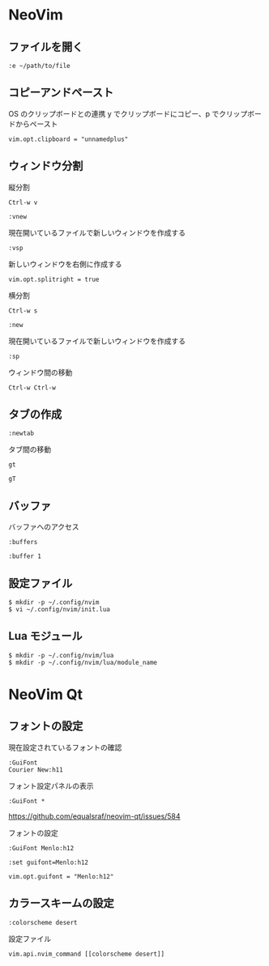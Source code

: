 
# NeoVim

## ファイルを開く

````
:e ~/path/to/file
````

## コピーアンドペースト

OS のクリップボードとの連携
y でクリップボードにコピー、p でクリップボードからペースト

````
vim.opt.clipboard = "unnamedplus"
````

## ウィンドウ分割

縦分割

````
Ctrl-w v
````

````
:vnew
````

現在開いているファイルで新しいウィンドウを作成する

````
:vsp
````

新しいウィンドウを右側に作成する

````
vim.opt.splitright = true
````

横分割

````
Ctrl-w s
````

````
:new
````

現在開いているファイルで新しいウィンドウを作成する

````
:sp
````

ウィンドウ間の移動

````
Ctrl-w Ctrl-w
````

## タブの作成

````
:newtab
````

タブ間の移動

````
gt
````

````
gT
````

## バッファ

バッファへのアクセス

````
:buffers
````

````
:buffer 1
````

## 設定ファイル

````
$ mkdir -p ~/.config/nvim
$ vi ~/.config/nvim/init.lua
````

## Lua モジュール

````
$ mkdir -p ~/.config/nvim/lua
$ mkdir -p ~/.config/nvim/lua/module_name
````

# NeoVim Qt

## フォントの設定

現在設定されているフォントの確認

````
:GuiFont
Courier New:h11
````

フォント設定パネルの表示

````
:GuiFont *
````

https://github.com/equalsraf/neovim-qt/issues/584

フォントの設定

````
:GuiFont Menlo:h12
````

````
:set guifont=Menlo:h12
````

````
vim.opt.guifont = "Menlo:h12"
````

## カラースキームの設定

````
:colorscheme desert
````

設定ファイル

````
vim.api.nvim_command [[colorscheme desert]]
````

